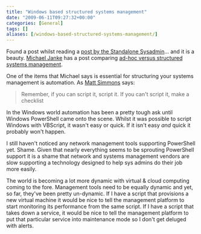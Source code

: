 ```yaml
---
title: "Windows based structured systems management"
date: "2009-06-11T09:27:32+00:00"
categories: [General]
tags: []
aliases: [/windows-based-structured-systems-management/]
---
```


Found a post whilst reading a [post by the Standalone Sysadmin](http://standalone-sysadmin.blogspot.com/2009/06/opsview-nagios-is-simpler-better.html)... and it is a beauty. [Michael Janke](http://lastinfirstout.blogspot.com/) has a post comparing [ad-hoc versus structured systems management](http://lastinfirstout.blogspot.com/2008/04/ad-hoc-verses-structured-system.html).

One of the items that Michael says is essential for structuring your systems management is automation. As [Matt Simmons](http://www.standalone-sysadmin.com/) says:

>Remember, if you can script it, script it. If you can't script it, make a checklist

In the Windows world automation has been a pretty tough ask until Windows PowerShell came onto the scene. Whilst it was possible to script Windows with VBScript, it wasn't easy or quick. If it isn't easy *and* quick it probably won't happen.

I still haven't noticed any network management tools supporting PowerShell yet. Shame. Given that nearly everything seems to be sprouting PowerShell support it is a shame that network and systems management vendors are slow supporting a technology designed to help sys admins do their job more easily.

The world is becoming a lot more dynamic with virtual &amp; cloud computing coming to the fore. Management tools need to be equally dynamic and yet, so far, they've been pretty un-dynamic. If I have a script that provisions a new virtual machine it would be nice to tell the management platform to start monitoring its performance from the same script. If I have a script that takes down a service, it would be nice to tell the management platform to put that particular service into maintenance mode so I don't get deluged with alerts.
